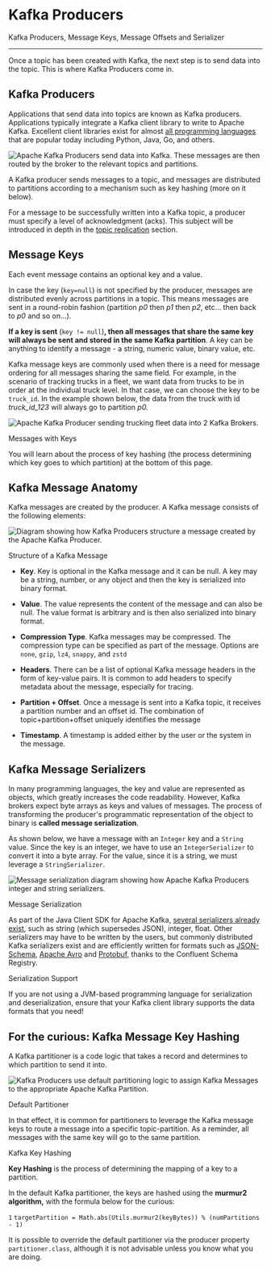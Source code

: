 # Kafka Producers

Kafka Producers, Message Keys, Message Offsets and Serializer

---

Once a topic has been created with Kafka, the next step is to send data into the topic. This is where Kafka Producers come in.

## Kafka Producers

Applications that send data into topics are known as Kafka producers. Applications typically integrate a Kafka client library to write to Apache Kafka. Excellent client libraries exist for almost [all programming languages](https://www.conduktor.io/kafka/kafka-sdk-list) that are popular today including Python, Java, Go, and others.

![Apache Kafka Producers send data into Kafka. These messages are then routed by the broker to the relevant topics and partitions.](https://www.conduktor.io/kafka/_next/image?url=https%3A%2F%2Fimages.ctfassets.net%2Fo12xgu4mepom%2F2iSkuKgRTQvHF9rrd3NyEu%2F3475e99cf672f679281c92882c6baca4%2FKafka_Producers_1.png&w=3840&q=75 "Apache Kafka Producer")

A Kafka producer sends messages to a topic, and messages are distributed to partitions according to a mechanism such as key hashing (more on it below).

For a message to be successfully written into a Kafka topic, a producer must specify a level of acknowledgment (acks). This subject will be introduced in depth in the [topic replication](https://www.conduktor.io/kafka/kafka-topic-replication) section.

## Message Keys

Each event message contains an optional key and a value.

In case the key (`key=null`) is not specified by the producer, messages are distributed evenly across partitions in a topic. This means messages are sent in a round-robin fashion (partition _p0_ then _p1_ then _p2_, etc... then back to _p0_ and so on...).

**If a key is sent** (`key != null`)**, then all messages that share the same key will always be sent and stored in the same Kafka partition**. A key can be anything to identify a message - a string, numeric value, binary value, etc.

Kafka message keys are commonly used when there is a need for message ordering for all messages sharing the same field. For example, in the scenario of tracking trucks in a fleet, we want data from trucks to be in order at the individual truck level. In that case, we can choose the key to be `truck_id`. In the example shown below, the data from the truck with id _truck_id_123_ will always go to partition _p0._

![Apache Kafka Producer sending trucking fleet data into 2 Kafka Brokers. ](https://www.conduktor.io/kafka/_next/image?url=https%3A%2F%2Fimages.ctfassets.net%2Fo12xgu4mepom%2F4nCZ0Xun8V04DFJ1KFLIW9%2Feb63f93e34c0cc71744a44b715aeb0dc%2FKafka_Producers_2.png&w=3840&q=75 "Apache Kafka Producer - Fleet Example")

Messages with Keys

You will learn about the process of key hashing (the process determining which key goes to which partition) at the bottom of this page.

## Kafka Message Anatomy

Kafka messages are created by the producer. A Kafka message consists of the following elements:

![Diagram showing how Kafka Producers structure a message created by the Apache Kafka Producer.](https://www.conduktor.io/kafka/_next/image?url=https%3A%2F%2Fimages.ctfassets.net%2Fo12xgu4mepom%2F2TuJ55uK20OUVLQgZ17yUU%2F9bb611597f4914e971d85e3938856968%2FKafka_Producers_3.png&w=3840&q=75 "Kafka Producers - The structure of a Kafka Message")

Structure of a Kafka Message

-   **Key**. Key is optional in the Kafka message and it can be null. A key may be a string, number, or any object and then the key is serialized into binary format.
    
-   **Value**. The value represents the content of the message and can also be null. The value format is arbitrary and is then also serialized into binary format.
    
-   **Compression Type**. Kafka messages may be compressed. The compression type can be specified as part of the message. Options are `none`, `gzip`, `lz4`, `snappy`, and `zstd`
    
-   **Headers**. There can be a list of optional Kafka message headers in the form of key-value pairs. It is common to add headers to specify metadata about the message, especially for tracing.
    
-   **Partition + Offset**. Once a message is sent into a Kafka topic, it receives a partition number and an offset id. The combination of topic+partition+offset uniquely identifies the message
    
-   **Timestamp**. A timestamp is added either by the user or the system in the message.
    

## Kafka Message Serializers

In many programming languages, the key and value are represented as objects, which greatly increases the code readability. However, Kafka brokers expect byte arrays as keys and values of messages. The process of transforming the producer's programmatic representation of the object to binary is **called message serialization**.

As shown below, we have a message with an `Integer` key and a `String` value. Since the key is an integer, we have to use an `IntegerSerializer` to convert it into a byte array. For the value, since it is a string, we must leverage a `StringSerializer`.

![Message serialization diagram showing how Apache Kafka Producers integer and string serializers.](https://www.conduktor.io/kafka/_next/image?url=https%3A%2F%2Fimages.ctfassets.net%2Fo12xgu4mepom%2F4b0lmoeABfUigQ4w3CjmIw%2F7ecc37919a98945736dbc6e9b24594a4%2FKafka_Producers_4.png&w=3840&q=75 "Apache Kafka Producers and Message Serialization")

Message Serialization

As part of the Java Client SDK for Apache Kafka, [several serializers already exist](https://github.com/a0x8o/kafka/tree/master/clients/src/main/java/org/apache/kafka/common/serialization), such as string (which supersedes JSON), integer, float. Other serializers may have to be written by the users, but commonly distributed Kafka serializers exist and are efficiently written for formats such as [JSON-Schema](https://github.com/confluentinc/schema-registry/blob/master/json-schema-serializer/src/main/java/io/confluent/kafka/serializers/json/KafkaJsonSchemaSerializer.java), [Apache Avro](https://github.com/confluentinc/schema-registry/blob/master/avro-serializer/src/main/java/io/confluent/kafka/serializers/KafkaAvroSerializer.java) and [Protobuf](https://github.com/confluentinc/schema-registry/blob/master/protobuf-serializer/src/main/java/io/confluent/kafka/serializers/protobuf/KafkaProtobufSerializer.java), thanks to the Confluent Schema Registry.

Serialization Support

If you are not using a JVM-based programming language for serialization and deserialization, ensure that your Kafka client library supports the data formats that you need!

## For the curious: Kafka Message Key Hashing


A Kafka partitioner is a code logic that takes a record and determines to which partition to send it into.

![Kafka Producers use default partitioning logic to assign Kafka Messages to the appropriate Apache Kafka Partition.](https://www.conduktor.io/kafka/_next/image?url=https%3A%2F%2Fimages.ctfassets.net%2Fo12xgu4mepom%2F7DKEYbg6kUcO2hQJftgGYD%2F743ed180180a9d08f135c4bbff28cb2a%2FKafka_Producers_5.png&w=3840&q=75 "Apache Kafka Producers and Default Partitioning")

Default Partitioner

In that effect, it is common for partitioners to leverage the Kafka message keys to route a message into a specific topic-partition. As a reminder, all messages with the same key will go to the same partition.

Kafka Key Hashing

**Key Hashing** is the process of determining the mapping of a key to a partition.

In the default Kafka partitioner, the keys are hashed using the **murmur2 algorithm,** with the formula below for the curious:


`1` `targetPartition = Math.abs(Utils.murmur2(keyBytes)) % (numPartitions - 1)`

It is possible to override the default partitioner via the producer property `partitioner.class`, although it is not advisable unless you know what you are doing.
